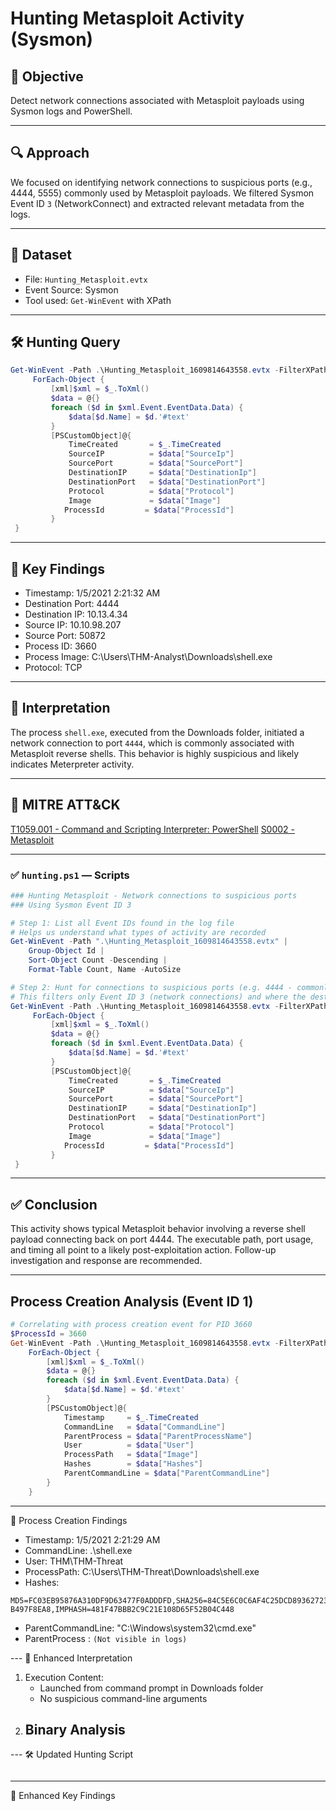 # Hunting Metasploit Activity (Sysmon)

## 📝 Objective

Detect network connections associated with Metasploit payloads using Sysmon logs and PowerShell.

---

## 🔍 Approach

We focused on identifying network connections to suspicious ports (e.g., 4444, 5555) commonly used by Metasploit payloads. We filtered Sysmon Event ID `3` (NetworkConnect) and extracted relevant metadata from the logs.

---

## 📁 Dataset

- File: `Hunting_Metasploit.evtx`
- Event Source: Sysmon
- Tool used: `Get-WinEvent` with XPath

---

## 🛠️ Hunting Query

```powershell
Get-WinEvent -Path .\Hunting_Metasploit_1609814643558.evtx -FilterXPath '*/System/EventID=3 and */EventData/Data[@Name="DestinationPort"] and */EventData/Data=4444' |
     ForEach-Object {
         [xml]$xml = $_.ToXml()
         $data = @{}
         foreach ($d in $xml.Event.EventData.Data) {
             $data[$d.Name] = $d.'#text'
         }
         [PSCustomObject]@{
             TimeCreated       = $_.TimeCreated
             SourceIP          = $data["SourceIp"]
             SourcePort        = $data["SourcePort"]
             DestinationIP     = $data["DestinationIp"]
             DestinationPort   = $data["DestinationPort"]
             Protocol          = $data["Protocol"]
             Image             = $data["Image"]
            ProcessId         = $data["ProcessId"]
         }
 }
```

---

## 📌 Key Findings
- Timestamp: 1/5/2021 2:21:32 AM
- Destination Port: 4444
- Destination IP: 10.13.4.34
- Source IP: 10.10.98.207
- Source Port: 50872
- Process ID: 3660
- Process Image: C:\Users\THM-Analyst\Downloads\shell.exe
- Protocol: TCP

---

## 🧩 Interpretation
The process `shell.exe`, executed from the Downloads folder, initiated a network connection to port `4444`, which is commonly associated with Metasploit reverse shells. This behavior is highly suspicious and likely indicates Meterpreter activity.

---

## 🔗 MITRE ATT&CK

[T1059.001 - Command and Scripting Interpreter: PowerShell](https://attack.mitre.org/techniques/T1059/001/)
[S0002 - Metasploit](https://attack.mitre.org/software/S0002/)

---

### ✅ `hunting.ps1` — Scripts

```powershell
### Hunting Metasploit - Network connections to suspicious ports
### Using Sysmon Event ID 3

# Step 1: List all Event IDs found in the log file
# Helps us understand what types of activity are recorded
Get-WinEvent -Path ".\Hunting_Metasploit_1609814643558.evtx" |
    Group-Object Id |
    Sort-Object Count -Descending |
    Format-Table Count, Name -AutoSize

# Step 2: Hunt for connections to suspicious ports (e.g. 4444 - commonly used by Metasploit)
# This filters only Event ID 3 (network connections) and where the destination port is 4444
Get-WinEvent -Path .\Hunting_Metasploit_1609814643558.evtx -FilterXPath '*/System/EventID=3 and */EventData/Data[@Name="DestinationPort"] and */EventData/Data=4444' |
     ForEach-Object {
         [xml]$xml = $_.ToXml()
         $data = @{}
         foreach ($d in $xml.Event.EventData.Data) {
             $data[$d.Name] = $d.'#text'
         }
         [PSCustomObject]@{
             TimeCreated       = $_.TimeCreated
             SourceIP          = $data["SourceIp"]
             SourcePort        = $data["SourcePort"]
             DestinationIP     = $data["DestinationIp"]
             DestinationPort   = $data["DestinationPort"]
             Protocol          = $data["Protocol"]
             Image             = $data["Image"]
            ProcessId         = $data["ProcessId"]
         }
 }
```

---

## ✅ Conclusion
This activity shows typical Metasploit behavior involving a reverse shell payload connecting back on port 4444. The executable path, port usage, and timing all point to a likely post-exploitation action. Follow-up investigation and response are recommended.

---

## Process Creation Analysis (Event ID 1)

```powershell
# Correlating with process creation event for PID 3660
$ProcessId = 3660
Get-WinEvent -Path .\Hunting_Metasploit_1609814643558.evtx -FilterXPath "*/System/EventID=1 and */EventData/Data[@Name='ProcessId']='$ProcessId'" |
    ForEach-Object {
        [xml]$xml = $_.ToXml()
        $data = @{}
        foreach ($d in $xml.Event.EventData.Data) {
            $data[$d.Name] = $d.'#text'
        }
        [PSCustomObject]@{
            Timestamp     = $_.TimeCreated
            CommandLine   = $data["CommandLine"]
            ParentProcess = $data["ParentProcessName"]
            User          = $data["User"]
            ProcessPath   = $data["Image"]
            Hashes        = $data["Hashes"]
            ParentCommandLine = $data["ParentCommandLine"]
        }
    }
```

---

📌 Process Creation Findings
- Timestamp: 1/5/2021 2:21:29 AM
- CommandLine: .\shell.exe
- User: THM\THM-Threat
- ProcessPath: C:\Users\THM-Threat\Downloads\shell.exe
- Hashes:
```text
MD5=FC03EB95876A310DF9D63477F0ADDDFD,SHA256=84C5E6C0C6AF4C25DCD89362723A574D8514B5B88B25AF18750DA56
B497F8EA8,IMPHASH=481F47BBB2C9C21E108D65F52B04C448
```
- ParentCommandLine: "C:\Windows\system32\cmd.exe"
- ParentProcess : `(Not visible in logs)`

--- 🧩 Enhanced Interpretation

1. Execution Content:
     - Launched from command prompt in Downloads folder
     - No suspicious command-line arguments
2. Binary Analysis
     - 


--- 🛠️ Updated Hunting Script

```powershell

```

---

📌 Enhanced Key Findings



